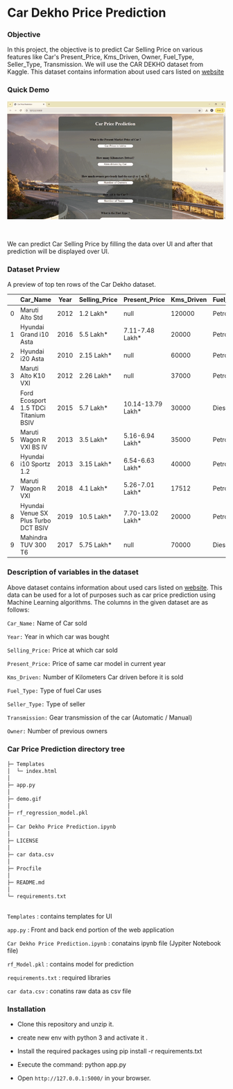 <h1>Car Dekho Price Prediction</h1>

<h3>Objective</h3><a id="1"></a>
<p>In this project, the objective is to predict Car Selling Price on various features like Car's Present_Price, Kms_Driven, Owner, Fuel_Type, Seller_Type, Transmission. We will use the CAR DEKHO dataset from Kaggle. This dataset contains information about used cars listed on <a href='www.cardekho.com'><u>website</u></a></p>

<h3>Quick Demo</h3><a id="2"></a>

![demo_gif](https://github.com/Prasad14-hub/Car_Price_Prediction/blob/main/demo_gif.gif)

<br><p>We can predict Car Selling Price by filling the data over UI and after that prediction will be displayed over UI.</p>

<h3>Dataset Prview</h3><a id="3"></a>
A preview of top ten rows of the Car Dekho dataset.


| | Car_Name | Year | Selling_Price | Present_Price | Kms_Driven | Fuel_Type | Seller_Type | Transmission | Owner |
|-| -------- | ---- | ------------- | ------------- | ---------- | --------- | ----------- | ------------ | ----- |
|0| Maruti Alto Std | 2012 | 1.2 Lakh* | null | 120000 | Petrol | Individual | Manual | First Owner |
|1| Hyundai Grand i10 Asta | 2016 | 5.5 Lakh* | 7.11-7.48 Lakh* | 20000 | Petrol | Individual | Manual | First Owner |
|2| Hyundai i20 Asta | 2010 | 2.15 Lakh* | null | 60000 | Petrol | Individual | Manual | First Owner |
|3| Maruti Alto K10 VXI | 2012 | 2.26 Lakh* | null | 37000 | Petrol | Individual | Manual | First Owner |
|4| Ford Ecosport 1.5 TDCi Titanium BSIV | 2015 | 5.7 Lakh* | 10.14-13.79 Lakh* | 30000 | Diesel | Dealer | Manual | First Owner |
|5| Maruti Wagon R VXI BS IV | 2013 | 3.5 Lakh* | 5.16-6.94 Lakh* | 35000 | Petrol | Individual | Manual | First Owner |
|6| Hyundai i10 Sportz 1.2 | 2013 | 3.15 Lakh* | 6.54-6.63 Lakh* | 40000 | Petrol | Dealer | Manual | First Owner |
|7| Maruti Wagon R VXI | 2018 | 4.1 Lakh* | 5.26-7.01 Lakh* | 17512 | Petrol | Dealer | Manual | First Owner |
|8| Hyundai Venue SX Plus Turbo DCT BSIV | 2019 | 10.5 Lakh* | 7.70-13.02 Lakh* | 20000 | Petrol | Individual | Automatic | First Owner |
|9| Mahindra TUV 300 T6 | 2017 | 5.75 Lakh* | null | 70000 | Diesel | Dealer | Manual | First Owner |

<h3>Description of variables in the dataset</h3><a id="4"></a>
Above dataset contains information about used cars listed on <a href='https://www.cardekho.com/'><u>website</u></a>. This data can be used for a lot of purposes such as car price prediction using Machine Learning algorithms.
The columns in the given dataset are as follows:

```Car_Name:``` Name of Car sold

```Year:``` Year in which car was bought

```Selling_Price:``` Price at which car sold

```Present_Price:``` Price of same car model in current year 

```Kms_Driven:``` Number of Kilometers Car driven before it is sold

```Fuel_Type:``` Type of fuel Car uses

```Seller_Type:``` Type of seller 

```Transmission:``` Gear transmission of the car (Automatic / Manual)

```Owner:``` Number of previous owners 
 
<h3>Car Price Prediction directory tree</h3><a id="5"></a>

```
├─ Templates
│  └─ index.html
│
├─ app.py
│
├─ demo.gif
│
├─ rf_regression_model.pkl
│  
├─ Car Dekho Price Prediction.ipynb
│
├─ LICENSE
│  
├─ car data.csv
│
├─ Procfile
│
├─ README.md 
│
└─ requirements.txt
    
```
    
```Templates``` : contains templates for UI

```app.py``` : Front and back end portion of the web application

```Car Dekho Price Prediction.ipynb``` : conatains ipynb file (Jypiter Notebook file)

```rf_Model.pkl```  : contains model for prediction

```requirements.txt``` : required libraries 

```car data.csv```  : conatins raw data as csv file

<h3>Installation</h3><a id=""></a>

* Clone this repository and unzip it.

* create new env with python 3 and activate it .

* Install the required packages using pip install -r requirements.txt

* Execute the command: python app.py

* Open ```http://127.0.0.1:5000/``` in your browser.
